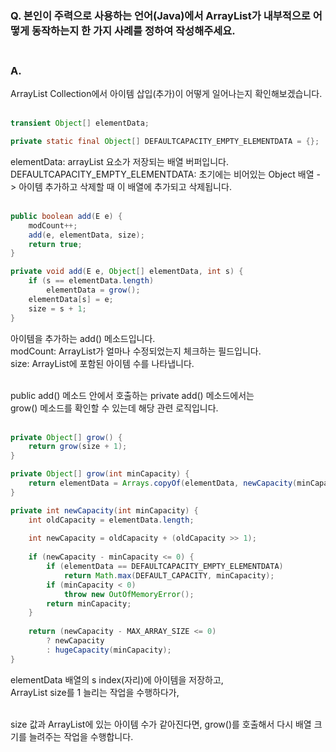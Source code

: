 ### Q. 본인이 주력으로 사용하는 언어(Java)에서 ArrayList가 내부적으로 어떻게 동작하는지 한 가지 사례를 정하여 작성해주세요. <br/><br/>

### A.
ArrayList Collection에서 아이템 삽입(추가)이 어떻게 일어나는지 확인해보겠습니다. <br/><br/>

```java
transient Object[] elementData;

private static final Object[] DEFAULTCAPACITY_EMPTY_ELEMENTDATA = {};
```
elementData: arrayList 요소가 저장되는 배열 버퍼입니다. <br/>
DEFAULTCAPACITY_EMPTY_ELEMENTDATA: 초기에는 비어있는 Object 배열 -> 아이템 추가하고 삭제할 때 이 배열에 추가되고 삭제됩니다. <br/><br/>

```java
public boolean add(E e) {
    modCount++;  
    add(e, elementData, size);
    return true;
}

private void add(E e, Object[] elementData, int s) { 
    if (s == elementData.length)  
        elementData = grow();  
    elementData[s] = e;  
    size = s + 1;  
}
```
아이템을 추가하는 add() 메소드입니다. <br/>
modCount: ArrayList가 얼마나 수정되었는지 체크하는 필드입니다. <br/>
size: ArrayList에 포함된 아이템 수를 나타냅니다. <br/><br/>

public add() 메소드 안에서 호출하는 private add() 메소드에서는 <br/>
grow() 메소드를 확인할 수 있는데 해당 관련 로직입니다. <br/><br/>

```java
private Object[] grow() {  
    return grow(size + 1);
}

private Object[] grow(int minCapacity) {
    return elementData = Arrays.copyOf(elementData, newCapacity(minCapacity));  
}

private int newCapacity(int minCapacity) {  
    int oldCapacity = elementData.length; 
    
    int newCapacity = oldCapacity + (oldCapacity >> 1); 
    
    if (newCapacity - minCapacity <= 0) { 
        if (elementData == DEFAULTCAPACITY_EMPTY_ELEMENTDATA)  
            return Math.max(DEFAULT_CAPACITY, minCapacity);
        if (minCapacity < 0)
            throw new OutOfMemoryError();  
        return minCapacity;  
    }  
    
    return (newCapacity - MAX_ARRAY_SIZE <= 0)  
        ? newCapacity  
        : hugeCapacity(minCapacity);  
}
```
elementData 배열의 s index(자리)에 아이템을 저장하고, <br/>
ArrayList size를 1 늘리는 작업을 수행하다가, <br/><br/>

size 값과 ArrayList에 있는 아이템 수가 같아진다면, grow()를 호출해서 다시 배열 크기를 늘려주는 작업을 수행합니다. <br/><br/>


